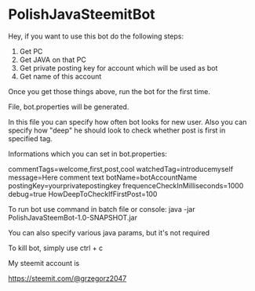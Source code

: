 # PolishJavaSteemitBot

Hey, if you want to use this bot do the following steps:

1. Get PC
2. Get JAVA on that PC
3. Get private posting key for account which will be used as bot
4. Get name of this account

Once you get those things above, run the bot for the first time.

File, bot.properties will be generated.

In this file you can specify how often bot looks for new user. Also you can specify how "deep" he should look to check whether post is first in specified tag.

Informations which you can set in bot.properties:

commentTags=welcome,first,post,cool
watchedTag=introducemyself
message=Here comment text
botName=botAccountName
postingKey=yourprivatepostingkey
frequenceCheckInMilliseconds=1000
debug=true
HowDeepToCheckIfFirstPost=100

To run bot use command in batch file or console: java -jar PolishJavaSteemBot-1.0-SNAPSHOT.jar

You can also specify various java params, but it's not required

To kill bot, simply use ctrl + c

My steemit account is

https://steemit.com/@grzegorz2047
